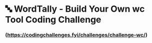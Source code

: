 
# :abc: WordTally - Build Your Own wc Tool Coding Challenge
### (https://codingchallenges.fyi/challenges/challenge-wc/)



